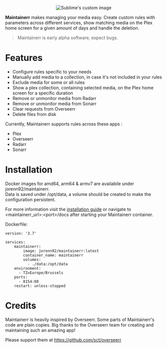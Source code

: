 <p align="center">
  <img src="ui/public/logo_black.svg?raw=true" alt="Sublime's custom image"/>
</p>

<b>Maintainerr</b> makes managing your media easy. Create custom rules with parameters across different services, show matching media on the Plex home screen for a given amount of days and handle the deletion.

> Maintainerr is early alpha software, expect bugs.

# Features
- Configure rules specific to your needs
- Manually add media to a collection, in case it's not included in your rules
- Exclude  media for some or all rules
- Show a plex collection, containing selected media, on the Plex home screen for a specific duration
- Remove or unmonitor media from Radarr
- Remove or unmonitor media from Sonarr
- Clear requests from Overseerr
- Delete files from disk

Currently, Maintainerr supports rules across these apps :

- Plex
- Overseerr
- Radarr
- Sonarr

# Installation

Docker images for amd64, arm64 & armv7 are availabile under jorenn92/maintainerr. <br />
Data is saved under /opt/data, a volume should be created to make the configuration persistent.

For more information visit the [installation guide](docs/2-getting-started/1-installation/Installation.md) or navigate to \<maintainerr_url\>:\<port\>/docs after starting your Maintainerr container.


Dockerfile: 

    version: '3.7'

    services:
        maintainerr:
            image: jorenn92/maintainerr:latest
            container_name: maintainerr
            volumes:
              - ./data:/opt/data
        environment:
          - TZ=Europe/Brussels
        ports:
          - 8154:80
        restart: unless-stopped


# Credits
Maintainerr is heavily inspired by Overseerr. Some parts of Maintainerr's code are plain copies. Big thanks to the Overseerr team for creating and maintaining such an amazing app!

Please support them at https://github.com/sct/overseerr